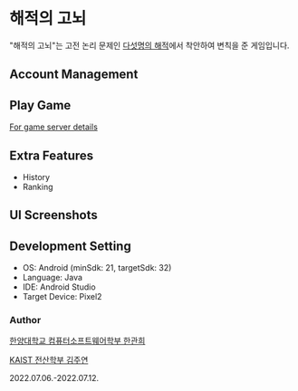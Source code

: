 # 해적의 고뇌

"해적의 고뇌"는 고전 논리 문제인 [다섯명의 해적](https://namu.wiki/w/%EB%8B%A4%EC%84%AF%20%EB%AA%85%EC%9D%98%20%ED%95%B4%EC%A0%81)에서 착안하여 변칙을 준 게임입니다.


## Account Management

## Play Game

[For game server details](https://github.com/dewpe000/fivePiratesGameServer)


## Extra Features

- History
- Ranking

## UI Screenshots


## Development Setting

- OS: Android (minSdk: 21, targetSdk: 32)
- Language: Java
- IDE: Android Studio
- Target Device: Pixel2

### Author

[한양대학교 컴퓨터소프트웨어학부 한관희](https://github.com/dewpe000)

[KAIST 전산학부 김주연](https://github.com/editadiary)

2022.07.06.-2022.07.12.
